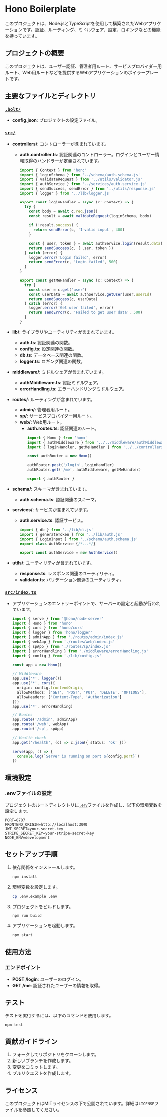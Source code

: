 # Hono Boilerplate

このプロジェクトは、Node.jsとTypeScriptを使用して構築されたWebアプリケーションです。認証、ルーティング、ミドルウェア、設定、ロギングなどの機能を持っています。

## プロジェクトの概要

このプロジェクトは、ユーザー認証、管理者用ルート、サービスプロバイダー用ルート、Web用ルートなどを提供するWebアプリケーションのボイラープレートです。

## 主要なファイルとディレクトリ

### [`.bolt/`](command:_github.copilot.openRelativePath?%5B%7B%22scheme%22%3A%22file%22%2C%22authority%22%3A%22%22%2C%22path%22%3A%22%2FUsers%2Fshoma.endo%2Fprivate%2FHono-Boilerplate%2F.bolt%2F%22%2C%22query%22%3A%22%22%2C%22fragment%22%3A%22%22%7D%2C%22494622df-648b-4951-8c02-43aa694e1f88%22%5D "/Users/shoma.endo/private/Hono-Boilerplate/.bolt/")
- **config.json**: プロジェクトの設定ファイル。

### [`src/`](command:_github.copilot.openRelativePath?%5B%7B%22scheme%22%3A%22file%22%2C%22authority%22%3A%22%22%2C%22path%22%3A%22%2FUsers%2Fshoma.endo%2Fprivate%2FHono-Boilerplate%2Fsrc%2F%22%2C%22query%22%3A%22%22%2C%22fragment%22%3A%22%22%7D%2C%22494622df-648b-4951-8c02-43aa694e1f88%22%5D "/Users/shoma.endo/private/Hono-Boilerplate/src/")
- **controllers/**: コントローラーが含まれています。
  - **auth.controller.ts**: 認証関連のコントローラー。ログインとユーザー情報取得のハンドラーが定義されています。
    ```ts
    import { Context } from 'hono'
    import { loginSchema } from '../schema/auth.schema.js'
    import { validateRequest } from '../utils/validator.js'
    import { authService } from '../services/auth.service.js'
    import { sendSuccess, sendError } from '../utils/response.js'
    import { logger } from '../lib/logger.js'

    export const loginHandler = async (c: Context) => {
      try {
        const body = await c.req.json()
        const result = await validateRequest(loginSchema, body)
        
        if (!result.success) {
          return sendError(c, 'Invalid input', 400)
        }

        const { user, token } = await authService.login(result.data)
        return sendSuccess(c, { user, token })
      } catch (error) {
        logger.error('Login failed', error)
        return sendError(c, 'Login failed', 500)
      }
    }

    export const getMeHandler = async (c: Context) => {
      try {
        const user = c.get('user')
        const userData = await authService.getUser(user.userId)
        return sendSuccess(c, userData)
      } catch (error) {
        logger.error('Get user failed', error)
        return sendError(c, 'Failed to get user data', 500)
      }
    }
    ```

- **lib/**: ライブラリやユーティリティが含まれています。
  - **auth.ts**: 認証関連の関数。
  - **config.ts**: 設定関連の関数。
  - **db.ts**: データベース関連の関数。
  - **logger.ts**: ロギング関連の関数。

- **middleware/**: ミドルウェアが含まれています。
  - **authMiddleware.ts**: 認証ミドルウェア。
  - **errorHandling.ts**: エラーハンドリングミドルウェア。

- **routes/**: ルーティングが含まれています。
  - **admin/**: 管理者用ルート。
  - **sp/**: サービスプロバイダー用ルート。
  - **web/**: Web用ルート。
    - **auth.routes.ts**: 認証関連のルート。
      ```ts
      import { Hono } from 'hono'
      import { authMiddleware } from '../../middleware/authMiddleware.js'
      import { loginHandler, getMeHandler } from '../../controllers/auth.controller.js'

      const authRouter = new Hono()

      authRouter.post('/login', loginHandler)
      authRouter.get('/me', authMiddleware, getMeHandler)

      export { authRouter }
      ```

- **schema/**: スキーマが含まれています。
  - **auth.schema.ts**: 認証関連のスキーマ。

- **services/**: サービスが含まれています。
  - **auth.service.ts**: 認証サービス。
    ```ts
    import { db } from '../lib/db.js'
    import { generateToken } from '../lib/auth.js'
    import { LoginInput } from '../schema/auth.schema.js'
    export class AuthService {/*...*/}

    export const authService = new AuthService()
    ```

- **utils/**: ユーティリティが含まれています。
  - **response.ts**: レスポンス関連のユーティリティ。
  - **validator.ts**: バリデーション関連のユーティリティ。

### [`src/index.ts`](command:_github.copilot.openRelativePath?%5B%7B%22scheme%22%3A%22file%22%2C%22authority%22%3A%22%22%2C%22path%22%3A%22%2FUsers%2Fshoma.endo%2Fprivate%2FHono-Boilerplate%2Fsrc%2Findex.ts%22%2C%22query%22%3A%22%22%2C%22fragment%22%3A%22%22%7D%2C%22494622df-648b-4951-8c02-43aa694e1f88%22%5D "/Users/shoma.endo/private/Hono-Boilerplate/src/index.ts")
- アプリケーションのエントリーポイントで、サーバーの設定と起動が行われています。
  ```ts
  import { serve } from '@hono/node-server'
  import { Hono } from 'hono'
  import { cors } from 'hono/cors'
  import { logger } from 'hono/logger'
  import { adminApp } from './routes/admin/index.js'
  import { webApp } from './routes/web/index.js'
  import { spApp } from './routes/sp/index.js'
  import { errorHandling } from './middleware/errorHandling.js'
  import { config } from './lib/config.js'

  const app = new Hono()

  // Middleware
  app.use('*', logger())
  app.use('*', cors({
    origin: config.frontendOrigin,
    allowMethods: ['GET', 'POST', 'PUT', 'DELETE', 'OPTIONS'],
    allowHeaders: ['Content-Type', 'Authorization']
  }))
  app.use('*', errorHandling)

  // Routes
  app.route('/admin', adminApp)
  app.route('/web', webApp)
  app.route('/sp', spApp)

  // Health check
  app.get('/health', (c) => c.json({ status: 'ok' }))

  serve(app, () => {
    console.log(`Server is running on port ${config.port}`)
  })
  ```

## 環境設定

### .envファイルの設定

プロジェクトのルートディレクトリに[`.env`](command:_github.copilot.openRelativePath?%5B%7B%22scheme%22%3A%22file%22%2C%22authority%22%3A%22%22%2C%22path%22%3A%22%2FUsers%2Fshoma.endo%2Fprivate%2FHono-Boilerplate%2F.env%22%2C%22query%22%3A%22%22%2C%22fragment%22%3A%22%22%7D%2C%22df8feed1-53be-4d47-b7f2-4f25a5153e1a%22%5D "/Users/shoma.endo/private/Hono-Boilerplate/.env")ファイルを作成し、以下の環境変数を設定します。

```env
PORT=8787
FRONTEND_ORIGIN=http://localhost:3000
JWT_SECRET=your-secret-key
STRIPE_SECRET_KEY=your-stripe-secret-key
NODE_ENV=development
```

## セットアップ手順

1. 依存関係をインストールします。
   ```sh
   npm install
   ```

2. 環境変数を設定します。
   ```sh
   cp .env.example .env
   ```

3. プロジェクトをビルドします。
   ```sh
   npm run build
   ```

4. アプリケーションを起動します。
   ```sh
   npm start
   ```

## 使用方法

### エンドポイント

- **POST /login**: ユーザーのログイン。
- **GET /me**: 認証されたユーザーの情報を取得。

## テスト

テストを実行するには、以下のコマンドを使用します。
```sh
npm test
```

## 貢献ガイドライン

1. フォークしてリポジトリをクローンします。
2. 新しいブランチを作成します。
3. 変更をコミットします。
4. プルリクエストを作成します。

## ライセンス

このプロジェクトはMITライセンスの下で公開されています。詳細は`LICENSE`ファイルを参照してください。